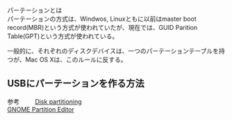 パーテーションとは  
パーテーションの方式は、Windwos, Linuxともに以前はmaster boot record(MBR)という方式が使われていたが、現在では、GUID Parition Table(GPT)という方式が使われている。

一般的に、それぞれのディスクデバイスは、一つのパーテーションテーブルを持つが、Mac OS Xは、このルールに反する。


## USBにパーテーションを作る方法

参考  　　
[Disk partitioning](https://en.wikipedia.org/wiki/Disk_partitioning)  
[GNOME Partition Editor](https://gparted.org/index.php)
